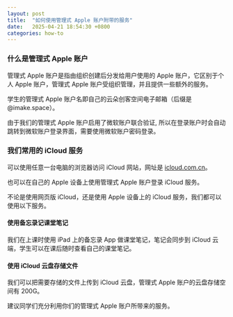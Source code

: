 ```yaml
---
layout: post
title:  "如何使用管理式 Apple 账户附带的服务"
date:   2025-04-21 18:54:30 +0800
categories: how-to
---
```


### 什么是管理式 Apple 账户

管理式 Apple 账户是指由组织创建后分发给用户使用的 Apple 账户，它区别于个人 Apple 账户，管理式 Apple 账户受组织管理，并且提供一些额外的服务。

学生的管理式 Apple 账户名即自己的云朵创客空间电子邮箱（后缀是 @imake.space）。

由于我们的管理式 Apple 账户启用了微软账户联合验证, 所以在登录账户时会自动跳转到微软账户登录界面，需要使用微软账户密码登录。

### 我们常用的 iCloud 服务

可以使用任意一台电脑的浏览器访问 iCloud 网站，网址是 [icloud.com.cn](https://icloud.com.cn)。

也可以在自己的 Apple 设备上使用管理式 Apple 账户登录 iCloud 服务。

不论是使用网页版 iCloud，还是使用 Apple 设备上的 iCloud 服务，我们都可以使用以下服务。

#### 使用备忘录记课堂笔记

我们在上课时使用 iPad 上的备忘录 App 做课堂笔记，笔记会同步到 iCloud 云端，学生可以在课后随时查看自己的课堂笔记。

#### 使用 iCloud 云盘存储文件

我们可以把需要存储的文件上传到 iCloud 云盘，管理式 Apple 账户的云盘存储空间有 200G。

建议同学们充分利用你们的管理式 Apple 账户所带来的服务。